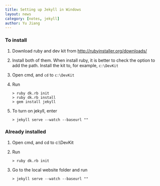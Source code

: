 ```yaml
---
title: Setting up Jekyll in Windows
layout: news
category: [notes, jekyll]
author: Yu Jiang
---
```

### To install
1. Download ruby and dev kit from http://rubyinstaller.org/downloads/
2. Install both of them. When install ruby, it is better to check the option to add the path. Install the kit to, for example, `c:\DevKit`
3. Open cmd, and `cd` to `c:\DevKit`
4. Run

	```
	> ruby dk.rb init
	> ruby dk.rb install
	> gem install jekyll
	```

5. To turn on jekyll, enter

	```
	> jekyll serve --watch --baseurl ""
	```

### Already installed
1. Open cmd, and cd to c:\DevKit
2. Run

	```
	> ruby dk.rb init
	```

3. Go to the local website folder and run

	```
	> jekyll serve --watch --baseurl ""
	```
